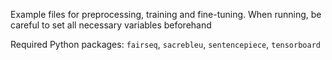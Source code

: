 Example files for preprocessing, training and fine-tuning. When running, be careful to set all necessary variables beforehand

Required Python packages: `fairseq`, `sacrebleu`, `sentencepiece`, `tensorboard`
